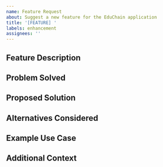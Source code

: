 ```yaml
---
name: Feature Request
about: Suggest a new feature for the EduChain application
title: '[FEATURE] '
labels: enhancement
assignees: ''
---
```


## Feature Description
<!-- A clear and concise description of the feature you'd like to see -->

## Problem Solved
<!-- What problem would this feature solve? -->

## Proposed Solution
<!-- How do you imagine this feature would work? -->

## Alternatives Considered
<!-- Have you considered any alternative solutions or features? -->

## Example Use Case
<!-- Provide an example of how users would use this feature -->

## Additional Context
<!-- Add any other context, screenshots, or mockups about the feature request -->